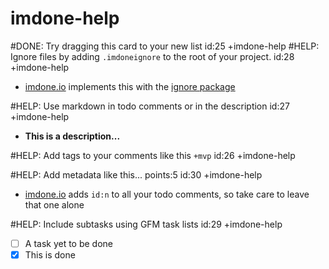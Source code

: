 imdone-help
====
#DONE: Try dragging this card to your new list id:25 +imdone-help
#HELP: Ignore files by adding `.imdoneignore` to the root of your project. id:28 +imdone-help
- [imdone.io](https://imdone.io) implements this with the [ignore package](https://www.npmjs.com/package/ignore)

#HELP: Use markdown in todo comments or in the description id:27 +imdone-help
- **This is a description...**

#HELP: Add tags to your comments like this `+mvp` id:26 +imdone-help

#HELP: Add metadata like this... points:5 id:30 +imdone-help
- [imdone.io](https://imdone.io) adds `id:n` to all your todo comments, so take care to leave that one alone

#HELP: Include subtasks using GFM task lists id:29 +imdone-help
- [ ] A task yet to be done
- [x] This is done
